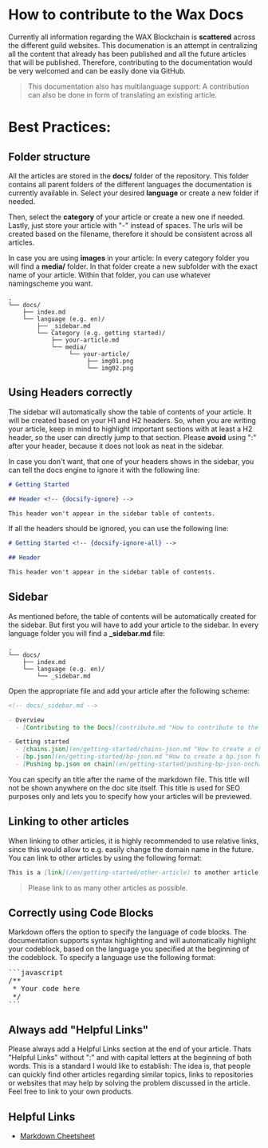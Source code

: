 # How to contribute to the Wax Docs
Currently all information regarding the WAX Blockchain is **scattered** across the different guild websites.
This documenation is an attempt in centralizing all the content that already has been published and all the future articles that will be published.
Therefore, contributing to the documentation would be very welcomed and can be easily done via GitHub.

> This documentation also has multilanguage support: A contribution can also be done in form of translating an existing article.

# Best Practices: <!-- {docsify-ignore} -->
## Folder structure
All the articles are stored in the **docs/** folder of the repository. This folder contains all parent folders of the different languages the documentation is currently available in. Select your desired **language** or create a new folder if needed.

Then, select the **category** of your article or create a new one if needed. Lastly, just store your article with "-" instead of spaces. The urls will be created based on the filename, therefore it should be consistent across all articles.

In case you are using **images** in your article: In every category folder you will find a **media/** folder. In that folder create a new subfolder with the exact name of your article. Within that folder, you can use whatever namingscheme you want.
```
.
└── docs/
    ├── index.md
    └── language (e.g. en)/
        ├── _sidebar.md
        └── Category (e.g. getting started)/
            ├── your-article.md
            └── media/
                 └── your-article/
                      ├── img01.png
                      └── img02.png
```


## Using Headers correctly
The sidebar will automatically show the table of contents of your article. It will be created based on your H1 and H2 headers. So, when you are writing your article, keep in mind to highlight important sections with at least a H2 header, so the user can directly jump to that section. Please **avoid** using ":" after your header, because it does not look as neat in the sidebar.

In case you don't want, that one of your headers shows in the sidebar, you can tell the docs engine to ignore it with the following line:

```markdown
# Getting Started

## Header <!-- {docsify-ignore} -->

This header won't appear in the sidebar table of contents.
```

If all the headers should be ignored, you can use the following line:

```markdown
# Getting Started <!-- {docsify-ignore-all} -->

## Header

This header won't appear in the sidebar table of contents.
```

## Sidebar
As mentioned before, the table of contents will be automatically created for the sidebar. But first you will have to add your article to the sidebar. In every language folder you will find a **_sidebar.md** file:
```
.
└── docs/
    ├── index.md
    └── language (e.g. en)/
        └── _sidebar.md
```
Open the appropriate file and add your article after the following scheme:
```markdown
<!-- docs/_sidebar.md -->

- Overview
  - [Contributing to the Docs](contribute.md "How to contribute to the WAX Docs")

- Getting started
  - [chains.json](en/getting-started/chains-json.md "How to create a chains.json")
  - [bp.json](en/getting-started/bp-json.md "How to create a bp.json for WAX")
  - [Pushing bp.json on chain](en/getting-started/pushing-bp-json-onchain.md "How to push your bp.json on-chain")
```
You can specify an title after the name of the markdown file. This title will not be shown anywhere on the doc site itself. This title is used for SEO purposes only and lets you to specify how your articles will be previewed.

## Linking to other articles
When linking to other articles, it is highly recommended to use relative links, since this would allow to e.g. easily change the domain name in the future. You can link to other articles by using the following format:
```markdown
This is a [link](/en/getting-started/other-article) to another article.
```
> Please link to as many other articles as possible.

## Correctly using Code Blocks
Markdown offers the option to specify the language of code blocks. The documentation supports syntax highlighting and will automatically highlight your codeblock, based on the language you specified at the beginning of the codeblock. To specify a language use the following format:

<pre>
```javascript
/**
 * Your code here
 */
```
</pre>

## Always add "Helpful Links"
Please always add a Helpful Links section at the end of your article. Thats "Helpful Links" without ":" and with capital letters at the beginning of both words. This is a standard I would like to establish: The idea is, that people can quickly find other articles regarding similar topics, links to repositories or websites that may help by solving the problem discussed in the article. Feel free to link to your own products.


## Helpful Links
- [Markdown Cheetsheet](https://github.com/adam-p/markdown-here/wiki/Markdown-Cheatsheet)
